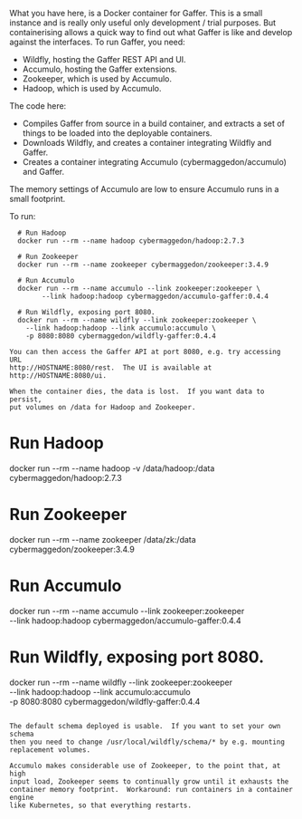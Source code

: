 What you have here, is a Docker container for Gaffer.  This is a small
instance and is really only useful only development / trial
purposes.  But containerising allows a quick way to find out what Gaffer is
like and develop against the interfaces.  To run Gaffer, you need:
- Wildfly, hosting the Gaffer REST API and UI.
- Accumulo, hosting the Gaffer extensions.
- Zookeeper, which is used by Accumulo.
- Hadoop, which is used by Accumulo.

The code here:
- Compiles Gaffer from source in a build container, and extracts a set of
  things to be loaded into the deployable containers.
- Downloads Wildfly, and creates a container integrating Wildfly and Gaffer.
- Creates a container integrating Accumulo (cybermaggedon/accumulo) and
  Gaffer.

The memory settings of Accumulo are low to ensure Accumulo runs in a
small footprint.

To run:

```
  # Run Hadoop
  docker run --rm --name hadoop cybermaggedon/hadoop:2.7.3

  # Run Zookeeper
  docker run --rm --name zookeeper cybermaggedon/zookeeper:3.4.9

  # Run Accumulo
  docker run --rm --name accumulo --link zookeeper:zookeeper \
        --link hadoop:hadoop cybermaggedon/accumulo-gaffer:0.4.4

  # Run Wildfly, exposing port 8080.
  docker run --rm --name wildfly --link zookeeper:zookeeper \
    --link hadoop:hadoop --link accumulo:accumulo \
    -p 8080:8080 cybermaggedon/wildfly-gaffer:0.4.4

You can then access the Gaffer API at port 8080, e.g. try accessing URL
http://HOSTNAME:8080/rest.  The UI is available at http://HOSTNAME:8080/ui.

When the container dies, the data is lost.  If you want data to persist,
put volumes on /data for Hadoop and Zookeeper.

```
  # Run Hadoop
  docker run --rm --name hadoop -v /data/hadoop:/data cybermaggedon/hadoop:2.7.3

  # Run Zookeeper
  docker run --rm --name zookeeper /data/zk:/data cybermaggedon/zookeeper:3.4.9

  # Run Accumulo
  docker run --rm --name accumulo --link zookeeper:zookeeper \
        --link hadoop:hadoop cybermaggedon/accumulo-gaffer:0.4.4

  # Run Wildfly, exposing port 8080.
  docker run --rm --name wildfly --link zookeeper:zookeeper \
    --link hadoop:hadoop --link accumulo:accumulo \
    -p 8080:8080 cybermaggedon/wildfly-gaffer:0.4.4
```

The default schema deployed is usable.  If you want to set your own schema
then you need to change /usr/local/wildfly/schema/* by e.g. mounting
replacement volumes.

Accumulo makes considerable use of Zookeeper, to the point that, at high
input load, Zookeeper seems to continually grow until it exhausts the
container memory footprint.  Workaround: run containers in a container engine
like Kubernetes, so that everything restarts.



